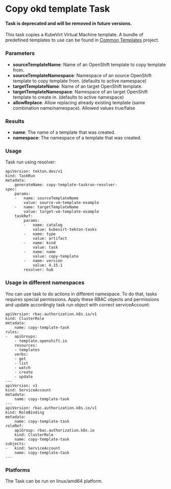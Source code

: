 # Copy okd template Task

#### Task is deprecated and will be removed in future versions.

This task copies a KubeVirt Virtual Machine template. 
A bundle of predefined templates to use can be found in [Common Templates](https://github.com/kubevirt/common-templates) project.

### Parameters

- **sourceTemplateName**: Name of an OpenShift template to copy template from.
- **sourceTemplateNamespace**: Namespace of an source OpenShift template to copy template from. (defaults to active namespace)
- **targetTemplateName**: Name of an target OpenShift template.
- **targetTemplateNamespace**: Namespace of an target OpenShift template to create in. (defaults to active namespace)
- **allowReplace**: Allow replacing already existing template (same combination name/namespace). Allowed values true/false

### Results

- **name**: The name of a template that was created.
- **namespace**: The namespace of a template that was created.

### Usage

Task run using resolver:
```
apiVersion: tekton.dev/v1
kind: TaskRun
metadata:
    generateName: copy-template-taskrun-resolver-
spec:
    params:
    -   name: sourceTemplateName
        value: source-vm-template-example
    -   name: targetTemplateName
        value: target-vm-template-example
    taskRef:
        params:
        -   name: catalog
            value: kubevirt-tekton-tasks
        -   name: type
            value: artifact
        -   name: kind
            value: task
        -   name: name
            value: copy-template
        -   name: version
            value: 4.15.1
        resolver: hub
```

### Usage in different namespaces

You can use task to do actions in different namespace. To do that, tasks requires special permissions. Apply these RBAC objects and permissions and update accordingly task run object with correct serviceAccount:

```
apiVersion: rbac.authorization.k8s.io/v1
kind: ClusterRole
metadata:
    name: copy-template-task
rules:
-   apiGroups:
    - template.openshift.io
    resources:
    - templates
    verbs:
    - get
    - list
    - watch
    - create
    - update
---
apiVersion: v1
kind: ServiceAccount
metadata:
    name: copy-template-task
---
apiVersion: rbac.authorization.k8s.io/v1
kind: RoleBinding
metadata:
    name: copy-template-task
roleRef:
    apiGroup: rbac.authorization.k8s.io
    kind: ClusterRole
    name: copy-template-task
subjects:
-   kind: ServiceAccount
    name: copy-template-task
---
```

### Platforms

The Task can be run on linux/amd64 platform.
